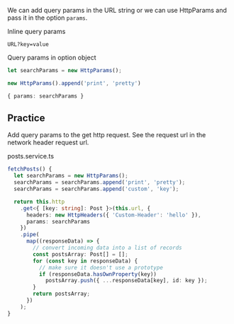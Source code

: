 We can add query params in the URL string or we can use HttpParams and pass it in the option `params`.

Inline query params

`URL?key=value`

Query params in option object

```ts
let searchParams = new HttpParams();

new HttpParams().append('print', 'pretty')

{ params: searchParams }
```

## Practice 

Add query params to the get http request. See the request url in the network header request url.

posts.service.ts

```ts
fetchPosts() {
  let searchParams = new HttpParams();
  searchParams = searchParams.append('print', 'pretty');
  searchParams = searchParams.append('custom', 'key');

  return this.http
    .get<{ [key: string]: Post }>(this.url, {
      headers: new HttpHeaders({ 'Custom-Header': 'hello' }),
      params: searchParams
    })
    .pipe(
      map((responseData) => {
        // convert incoming data into a list of records
        const postsArray: Post[] = [];
        for (const key in responseData) {
          // make sure it doesn't use a prototype
          if (responseData.hasOwnProperty(key))
            postsArray.push({ ...responseData[key], id: key });
        }
        return postsArray;
      })
    );
}
```

